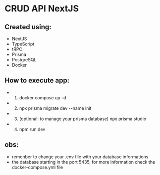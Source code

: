 # CRUD API NextJS
## Created using:
- NextJS
- TypeScript
- tRPC
- Prisma
- PostgreSQL
- Docker

## How to execute app:
- 1. docker compose up -d
- 2. npx prisma migrate dev --name init
- 3. (optional: to manage your prisma database) npx prisma studio
- 4. npm run dev

## obs:
- remenber to change your .env file with your database informations
- the database starting in the port 5435, for more information check the docker-compose.yml file